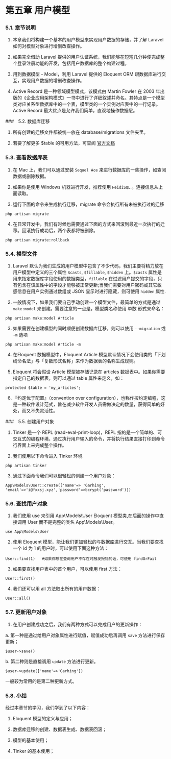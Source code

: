 # 第五章 用户模型

### 5.1. 章节说明

1. 本章我们将构建一个基本的用户模型来实现用户数据的存储，并了解 Laravel 如何对模型对象进行增删改查操作。

2. 如果完全借助 Laravel 提供的用户认证系统，我们能够在短短几分钟便完成整个登录注册功能的开发，包括用户数据库的整个构建过程。

3. 用到数据模型 - Model，利用 Laravel 提供的 Eloquent ORM 跟数据库进行交互，实现用户数据的增删改查操作。

4. Active Record 是一种领域模型模式，该模式由 Martin Fowler 在 2003 年出版的《企业应用架构模式》一书中进行了详细叙述并命名。其特点是一个模型类对应关系型数据库中的一个表，模型类的一个实例对应表中的一行记录。Active Record 最大优点是允许我们简单，直观地操作数据层。

###　5.2. 数据库迁移

1. 所有创建的迁移文件都被统一放在 database/migrations 文件夹里。

2. 若要了解更多 $table 的可用方法，可查阅 [官方文档](https://learnku.com/docs/laravel/9.x/migrations#creating-tables)

### 5.3. 查看数据库表

1. 在 Mac 上，我们可以通过安装 `Sequel Ace` 来进行数据库的一些操作，如查阅数据或删除数据。

2. 如果你是使用 Windows 机器进行开发，推荐使用 `HeidiSQL` 。连接信息从上面读取。

3. 运行下面的命令来生成执行迁移，migrate 命令会执行所有未被执行过的迁移

```
php artisan migrate
```

4. 在日常开发中，我们有时候也需要通过下面的方式来回滚到最近一次执行的迁移。回滚执行成功后，两个表都将被删除。

```
php artisan migrate:rollback
```

### 5.4. 模型文件

1. Laravel 默认为我们生成的用户模型中包含了不少代码，我们主要将精力放在用户模型中定义的三个属性 `$casts`, `$fillable`, `$hidden` 上。`$casts` 属性是用来指定数据库字段使用的数据类型，`fillable` 在过滤用户提交的字段，只有包含在该属性中的字段才能够被正常更新;当我们需要对用户密码或其它敏感信息在用户实例通过数组或 JSON 显示时进行隐藏，则可使用 `hidden` 属性.

2. 一般情况下，如果我们要自己手动创建一个模型文件，最简单的方式是通过 `make:model` 来创建。需要注意的一点是，模型类名称使用 单数 形式来命名：

```
php artisan make:model Article
```

3. 如果需要在创建模型的同时顺便创建数据库迁移，则可以使用 `--migration` 或 `-m` 选项

```
php artisan make:model Article -m
```

4. 在Eloquent 数据模型中，Eloquent Article 模型默认情况下会使用类的「下划线命名法」与「复数形式名称」来作为数据表的名称生成规则。

5.  Eloquent 将会假设 Article 模型被存储记录在 articles 数据表中。如果你需要指定自己的数据表，则可以通过 table 属性来定义，如：

```
protected $table = 'my_articles';
```

6. 『约定优于配置』（convention over configuration），也称作按约定编程，这是一种软件设计范式，旨在减少软件开发人员需做决定的数量，获得简单的好处，而又不失灵活性。

###　5.5. 创建用户对象

1. Tinker 是一个 REPL (read-eval-print-loop)，REPL 指的是一个简单的、可交互式的编程环境，通过执行用户输入的命令，并将执行结果直接打印到命令行界面上来完成整个操作。

2. 我们使用以下命令进入 Tinker 环境

```
php artisan tinker
```

3. 通过下面命令我们可以很轻松的创建一个用户对象：

```
App\Models\User::create(['name'=> 'Garhing', 'email'=>'i@fxxsj.xyz','password'=>bcrypt('password')])
```

### 5.6. 查找用户对象

1. 我们使用 use 来引用 App\Models\User Eloquent 模型类,在后面的操作中直接调用 User 而不是完整的类名 App\Models\User。

```
use App\Models\User
```

2. 使用 Eloquent 模型，能让我们更加轻松的与数据库进行交互。当我们要查找一个 id 为 1 的用户时，可以使用下面这种方法：

```
User::find(1)   #如果你想在查询用户不存在时触发报错的话，可使用 findOrFail
```

3. 如果要查找用户表中的首个用户，可以使用 first 方法：

```
User::first()
```

4. 我们还可以用 all 方法取出所有的用户数据：

```
User::all()
```

### 5.7. 更新用户对象

1. 在用户创建成功之后，我们有两种方式可以完成用户的更新操作：

a. 第一种是通过给用户对象属性进行赋值，赋值成功后再调用 `save` 方法进行保存更新；

```
$user->save()
```

b. 第二种则是直接调用 `update` 方法进行更新。

```
$user->update(['name'=>'Garhing'])
```

一般较为常用的是第二种更新方式。

### 5.8. 小结

经过本章节的学习，我们学到了以下内容：

1. Eloquent 模型的定义与应用；

2. 数据库迁移的创建、数据表生成、数据表回滚；

3. 模型的基本使用；

4. Tinker 的基本使用；